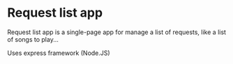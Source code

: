 Request list app
================

Request list app is a single-page app for manage a list of requests, like a list of songs to play...

Uses express framework (Node.JS)
